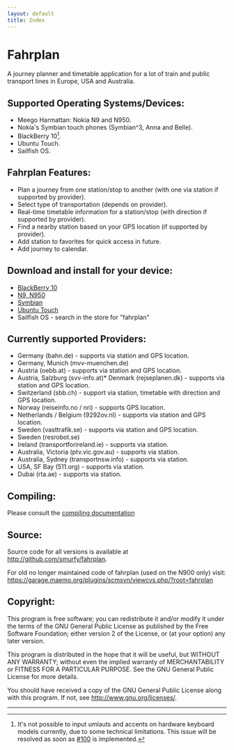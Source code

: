 ```yaml
---
layout: default
title: Index
---
```


Fahrplan
========

A journey planner and timetable application for a lot of train and
public transport lines in Europe, USA and Australia.

Supported Operating Systems/Devices:
------------------------------------
* Meego Harmattan: Nokia N9 and N950.
* Nokia's Symbian touch phones (Symbian^3, Anna and Belle).
* BlackBerry 10[^1].
* Ubuntu Touch.
* Sailfish OS.

Fahrplan Features:
------------------

* Plan a journey from one station/stop to another (with one via station
  if supported by provider).
* Select type of transportation (depends on provider).
* Real-time timetable information for a station/stop (with direction if
  supported by provider).
* Find a nearby station based on your GPS location (if supported by
  provider).
* Add station to favorites for quick access in future.
* Add journey to calendar.

Download and install for your device:
-------------------------------------

* [BlackBerry 10][2]
* [N9, N950][5]
* [Symbian][3]
* [Ubuntu Touch][4]
* Sailfish OS - search in the store for "fahrplan"

Currently supported Providers:
------------------------------

* Germany (bahn.de) - supports via station and GPS location.
* Germany, Munich (mvv-muenchen.de)
* Austria (oebb.at) - supports via station and GPS location.
* Austria, Salzburg (svv-info.at)* Denmark (rejseplanen.dk) - supports via station and GPS location.
* Switzerland (sbb.ch) - support via station, timetable with direction and GPS location.
* Norway (reiseinfo.no / nri) - supports GPS location.
* Netherlands / Belgium (9292ov.nl) - supports via station and GPS location.
* Sweden (vasttrafik.se) - supports via station and GPS location.
* Sweden (resrobot.se)
* Ireland (transportforireland.ie) - supports via station.
* Australia, Victoria (ptv.vic.gov.au) - supports via station.
* Australia, Sydney (transportnsw.info) - supports via station.
* USA, SF Bay (511.org) - supports via station.
* Dubai (rta.ae) - supports via station.

Compiling:
----------

Please consult the [compiling documentation][1]

Source:
-------

Source code for all versions is available at <http://github.com/smurfy/fahrplan>.

For old no longer maintained code of fahrplan (used on the N900 only) visit: <https://garage.maemo.org/plugins/scmsvn/viewcvs.php/?root=fahrplan>

Copyright:
----------

This program is free software; you can redistribute it and/or modify
it under the terms of the GNU General Public License as published by
the Free Software Foundation; either version 2 of the License, or
(at your option) any later version.

This program is distributed in the hope that it will be useful,
but WITHOUT ANY WARRANTY; without even the implied warranty of
MERCHANTABILITY or FITNESS FOR A PARTICULAR PURPOSE.  See the
GNU General Public License for more details.

You should have received a copy of the GNU General Public License along
with this program.  If not, see <http://www.gnu.org/licenses/>.

---

[^1]: It's not possible to input umlauts and accents on hardware
      keyboard models currently, due to some technical limitations.
      This issue will be resolved as soon as [#100][] is implemented.

[1]: compile
[2]: https://appworld.blackberry.com/webstore/content/28277436/?lang=en&countrycode=DE
[3]: http://symbian.apps.opera.com/fahrplan.html
[4]: https://appstore.bhdouglass.com/app/com.ubuntu.developer.mzanetti.fahrplan2
[5]: https://openrepos.net/content/smurfy/fahrplan
[#100]: https://github.com/smurfy/fahrplan/issues/100
